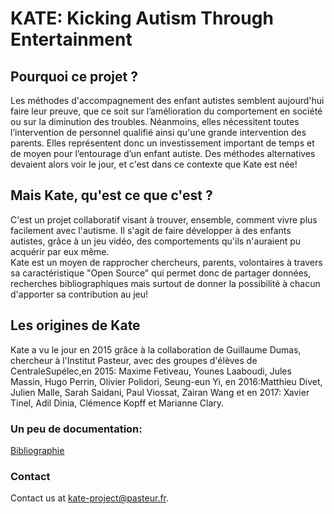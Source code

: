 # KATE: Kicking Autism Through Entertainment  
## Pourquoi ce projet ?
Les méthodes d'accompagnement des enfant autistes semblent aujourd'hui faire leur preuve, que ce soit sur l’amélioration du comportement en société ou sur la diminution des troubles. Néanmoins, elles nécessitent toutes l’intervention de personnel qualifié ainsi qu'une grande intervention des parents. Elles représentent donc un investissement important de temps et de moyen pour l’entourage d’un enfant autiste. Des méthodes alternatives devaient alors voir le jour, et c'est dans ce contexte que Kate est née!  
 

## Mais Kate, qu'est ce que c'est ?
C'est un projet collaboratif visant à trouver, ensemble, comment vivre plus facilement avec l'autisme. Il s'agit de faire développer à des enfants autistes, grâce à un jeu vidéo, des comportements qu'ils n'auraient pu acquérir par eux même.  
Kate est un moyen de rapprocher chercheurs, parents, volontaires à travers sa caractéristique "Open Source" qui permet donc de partager données, recherches bibliographiques mais surtout de donner la possibilité à chacun d'apporter sa contribution au jeu!   
  
## Les origines de Kate
Kate a vu le jour en 2015 grâce à la collaboration de Guillaume Dumas, chercheur à l'Institut Pasteur, avec des groupes d'élèves de CentraleSupélec,en 2015: Maxime Fetiveau, Younes Laaboudi, Jules Massin, Hugo Perrin, Olivier Polidori, Seung-eun Yi, en 2016:Matthieu Divet, Julien Malle, Sarah Saidani, Paul Viossat, Zairan Wang et en 2017: Xavier Tinel, Adil Dinia, Clémence Kopff et Marianne Clary.  
### Un peu de documentation:
[Bibliographie](https://www.zotero.org/groups/421637/asd-hmi-ecp?token=3a5ed22dae55d2fdcedd89bca7ac778e)

### Contact

Contact us at [kate-project@pasteur.fr](mailto:kate-project@pasteur.fr).

